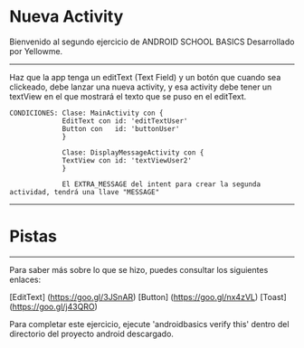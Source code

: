 # Nueva Activity

Bienvenido al segundo ejercicio de ANDROID SCHOOL BASICS
Desarrollado por Yellowme.

-------------------------------------------------- 
Haz que la app tenga un editText (Text Field) y un botón que cuando sea clickeado, debe lanzar una nueva activity, y esa
activity debe tener un textView en el que mostrará el texto que se puso en el editText.

    CONDICIONES: Clase: MainActivity con {
                 EditText con id: 'editTextUser'
                 Button con   id: 'buttonUser'
                 }

                 Clase: DisplayMessageActivity con {
                 TextView con id: 'textViewUser2'
                 }

                 El EXTRA_MESSAGE del intent para crear la segunda actividad, tendrá una llave "MESSAGE"

-------------------------------------------------- 

# Pistas



--------------------------------------------------
Para saber más sobre lo que se hizo, puedes consultar los siguientes enlaces:

[EditText] (https://goo.gl/3JSnAR)
[Button] (https://goo.gl/nx4zVL)
[Toast] (https://goo.gl/j43QRO)


Para completar este ejercicio, ejecute 'androidbasics verify this' dentro del directorio del proyecto android descargado.